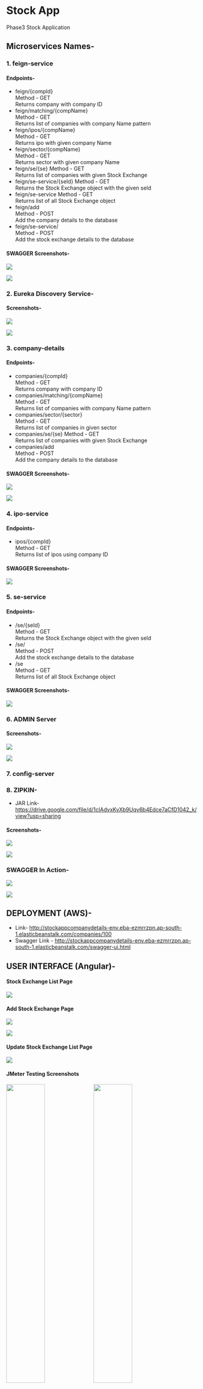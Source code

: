 # Stock App
Phase3 Stock Application

## Microservices Names-
### 1. feign-service
#### Endpoints- 
- feign/{compId}   
  Method - GET  
  Returns company with company ID
- feign/matching/{compName}  
  Method - GET  
  Returns list of companies with company Name pattern
- feign/ipos/{compName}  
  Method - GET  
  Returns ipo with given company Name
- feign/sector/{compName}  
  Method - GET  
  Returns sector with given company Name
- feign/se/{se}
  Method - GET  
  Returns list of companies with given Stock Exchange
- feign/se-service/{seId}
  Method - GET  
  Returns the Stock Exchange object with the given seId
- feign/se-service
  Method - GET  
  Returns list of all Stock Exchange object
- feign/add  
  Method - POST  
  Add the company details to the database
- feign/se-service/  
  Method - POST  
  Add the stock exchange details to the database
#### SWAGGER Screenshots-
![](images/feign-swagger-ss-1.png)

![](images/feign-swagger-ss-2.png)

### 2. Eureka Discovery Service-
#### Screenshots- 
![](images/eureka-discovery-service-ss-1.png)

![](images/eureka-discovery-service-ss-2.png)

### 3. company-details
#### Endpoints-
- companies/{compId}  
  Method - GET  
  Returns company with company ID
- companies/matching/{compName}  
  Method - GET  
  Returns list of companies with company Name pattern
- companies/sector/{sector}  
  Method - GET  
  Returns list of companies in given sector
- companies/se/{se}
  Method - GET  
  Returns list of companies with given Stock Exchange
- companies/add  
  Method - POST  
  Add the company details to the database
#### SWAGGER Screenshots- 
![](images/company-details-swagger-ss-1.png)

![](images/company-details-swagger-ss-2.png)

### 4. ipo-service
#### Endpoints-
- ipos/{compId}  
  Method - GET  
  Returns list of ipos using company ID
#### SWAGGER Screenshots-
![](images/ipo-swagger-ss-1.png)

### 5. se-service
#### Endpoints-
- /se/{seId}  
  Method - GET  
  Returns the Stock Exchange object with the given seId
- /se/  
  Method - POST  
  Add the stock exchange details to the database
- /se  
  Method - GET  
  Returns list of all Stock Exchange object
#### SWAGGER Screenshots-  
![](images/se-service-swagger-ss-1.png)

### 6. ADMIN Server
#### Screenshots- 
![](images/admin-service-ss-1.png)

![](images/admin-service-ss-2.png)

### 7. config-server

### 8. ZIPKIN-
- JAR Link- https://drive.google.com/file/d/1cIAdvxKvXb9Uqv6b4Edce7aCfD1042_k/view?usp=sharing
#### Screenshots- 
![](images/zipkin-ss-1.png)

![](images/zipkin-ss-2.png)

### SWAGGER In Action-
![](images/swagger-in-action-ss-1.png)

![](images/swagger-in-action-ss-2.png)

## DEPLOYMENT (AWS)-
- Link- http://stockappcompanydetails-env.eba-ezmrrzpn.ap-south-1.elasticbeanstalk.com/companies/100
- Swagger Link - http://stockappcompanydetails-env.eba-ezmrrzpn.ap-south-1.elasticbeanstalk.com/swagger-ui.html

## USER INTERFACE (Angular)-  
#### Stock Exchange List Page
![](images/ui-ss-1.png)

#### Add Stock Exchange Page
![](images/ui-ss-2.png)

![](images/ui-ss-3.png)

#### Update Stock Exchange List Page  
![](images/ui-ss-4.png)


#### JMeter Testing Screenshots  
<p float="left">
  <img src="/images/testing-ss-1.png" width="45%" />
  <img src="/images/testing-ss-2.png" width="45%" /> 
</p>

<p float="left">
  <img src="/images/testing-ss-3.png" width="45%" />
  <img src="/images/testing-ss-4.png" width="45%" /> 
</p>

<p float="left">
  <img src="/images/testing-ss-5.png" width="45%" />
</p>

